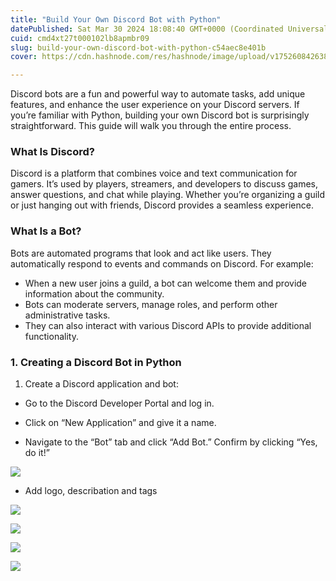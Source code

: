 ```yaml
---
title: "Build Your Own Discord Bot with Python"
datePublished: Sat Mar 30 2024 18:08:40 GMT+0000 (Coordinated Universal Time)
cuid: cmd4xt27t000102lb8apmbr09
slug: build-your-own-discord-bot-with-python-c54aec8e401b
cover: https://cdn.hashnode.com/res/hashnode/image/upload/v1752608426383/94a4b1ba-611c-42d8-a35e-9d4e75006eca.png

---
```


Discord bots are a fun and powerful way to automate tasks, add unique features, and enhance the user experience on your Discord servers. If you’re familiar with Python, building your own Discord bot is surprisingly straightforward. This guide will walk you through the entire process.

### What Is Discord?

Discord is a platform that combines voice and text communication for gamers. It’s used by players, streamers, and developers to discuss games, answer questions, and chat while playing. Whether you’re organizing a guild or just hanging out with friends, Discord provides a seamless experience.

### What Is a Bot?

Bots are automated programs that look and act like users. They automatically respond to events and commands on Discord. For example:

*   When a new user joins a guild, a bot can welcome them and provide information about the community.
*   Bots can moderate servers, manage roles, and perform other administrative tasks.
*   They can also interact with various Discord APIs to provide additional functionality.

### 1\. Creating a Discord Bot in Python

1.  Create a Discord application and bot:

*   Go to the Discord Developer Portal and log in.
*   Click on “New Application” and give it a name.

*   Navigate to the “Bot” tab and click “Add Bot.” Confirm by clicking “Yes, do it!”

![](https://cdn.hashnode.com/res/hashnode/image/upload/v1752608418564/054ef199-4291-4b68-bd66-75808e97fc21.png)

*   Add logo, describation and tags

![](https://cdn.hashnode.com/res/hashnode/image/upload/v1752608420249/d67e4560-5317-41a8-a3ce-c2e7ffcba1e2.png)

![](https://cdn.hashnode.com/res/hashnode/image/upload/v1752608421703/047150db-7b79-473a-a5ed-87a3da7021cc.png)

![](https://cdn.hashnode.com/res/hashnode/image/upload/v1752608423295/45ec0829-0737-42b3-b4cb-203d5f8a27f0.png)

![](https://cdn.hashnode.com/res/hashnode/image/upload/v1752608424971/6a701a93-474a-4cc1-b9b0-173fd2f14ebf.png)
